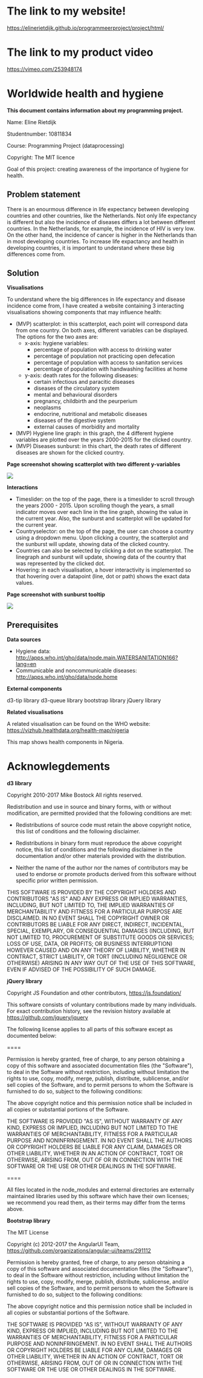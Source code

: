 # The link to my website!

https://elinerietdijk.github.io/programmeerproject/project/html/

# The link to my product video

https://vimeo.com/253948174

# Worldwide health and hygiene

**This document contains information about my programming project.**

Name: Eline Rietdijk

Studentnumber: 10811834

Course: Programming Project (dataprocessing)

Copyright: The MIT licence

Goal of this project: creating awareness of the importance of hygiene for health.

## Problem statement
There is an enourmous difference in life expectancy between developing countries and other countries, like the Netherlands. 
Not only life expectancy is different but also the incidence of diseases differs a lot between different countries. 
In the Netherlands, for example, the incidence of HIV is very low. On the other hand, the incidence of cancer is higher in the Netherlands than in most developing countries.
To increase life expactancy and health in developing countries, it is important to understand where these big differences come from. 

## Solution

**Visualisations**

To understand where the big differences in life expectancy and disease incidence come from, I have created a website containing 3 interacting visualisations showing components that may influence health:
- (MVP) scatterplot: in this scatterplot, each point will correspond data from one country. On both axes, different variables can be displayed. The options for the two axes are:
	- x-axis: hygiene variables:
		- percentage of population with access to drinking water
		- percentage of population not practicing open defecation
		- percentage of population with access to sanitation services
		- percentage of population with handwashing facilities at home
	- y-axis: death rates for the following diseases:
		- certain infectious and paracitic diseases
		- diseases of the circulatory system
		- mental and behavioural disorders
		- pregnancy, childbirth and the peurperium
		- neoplasms
		- endocrine, nutritional and metabolic diseases
		- diseases of the digestive system
		- external causes of morbidity and mortality
- (MVP) Hygiene line graph: in this graph, the 4 different hygiene variables are plotted over the years 2000-2015 for the clicked country. 
- (MVP) Diseases sunburst: in this chart, the death rates of different diseases are shown for the clicked country.

**Page screenshot showing scatterplot with two different y-variables**

![](doc/screenshot1.png)

**Interactions**

- Timeslider: on the top of the page, there is a timeslider to scroll through the years 2000 - 2015. Upon scrolling though the years, a small indicator moves over each line in the line graph, showing the value in the current year. Also, the sunburst and scatterplot will be updated for the current year. 
- Countryselector: on the top of the page, the user can choose a country using a dropdown menu. Upon clicking a country, the scatterplot and the sunburst will update, showing data of the clicked country.
- Countries can also be selected by clicking a dot on the scatterplot. The linegraph and sunburst will update, showing data of the country that was represented by the clicked dot.
- Hovering: in each visualisation, a hover interactivity is implemented so that hovering over a datapoint (line, dot or path) shows the exact data values.

**Page screenshot with sunburst tooltip**

![](doc/screenshot2.png)

## Prerequisites

**Data sources**

- Hygiene data: http://apps.who.int/gho/data/node.main.WATERSANITATION166?lang=en
- Communicable and noncommunicable diseases: http://apps.who.int/gho/data/node.home

**External components**

d3-tip library
d3-queue library
bootstrap library
jQuery library

**Related visualisations**

A related visualisation can be found on the WHO website:
https://vizhub.healthdata.org/health-map/nigeria

This map shows health components in Nigeria.

# Acknowlegdements

**d3 library**

Copyright 2010-2017 Mike Bostock
All rights reserved.

Redistribution and use in source and binary forms, with or without modification,
are permitted provided that the following conditions are met:

* Redistributions of source code must retain the above copyright notice, this
  list of conditions and the following disclaimer.

* Redistributions in binary form must reproduce the above copyright notice,
  this list of conditions and the following disclaimer in the documentation
  and/or other materials provided with the distribution.

* Neither the name of the author nor the names of contributors may be used to
  endorse or promote products derived from this software without specific prior
  written permission.

THIS SOFTWARE IS PROVIDED BY THE COPYRIGHT HOLDERS AND CONTRIBUTORS "AS IS" AND
ANY EXPRESS OR IMPLIED WARRANTIES, INCLUDING, BUT NOT LIMITED TO, THE IMPLIED
WARRANTIES OF MERCHANTABILITY AND FITNESS FOR A PARTICULAR PURPOSE ARE
DISCLAIMED. IN NO EVENT SHALL THE COPYRIGHT OWNER OR CONTRIBUTORS BE LIABLE FOR
ANY DIRECT, INDIRECT, INCIDENTAL, SPECIAL, EXEMPLARY, OR CONSEQUENTIAL DAMAGES
(INCLUDING, BUT NOT LIMITED TO, PROCUREMENT OF SUBSTITUTE GOODS OR SERVICES;
LOSS OF USE, DATA, OR PROFITS; OR BUSINESS INTERRUPTION) HOWEVER CAUSED AND ON
ANY THEORY OF LIABILITY, WHETHER IN CONTRACT, STRICT LIABILITY, OR TORT
(INCLUDING NEGLIGENCE OR OTHERWISE) ARISING IN ANY WAY OUT OF THE USE OF THIS
SOFTWARE, EVEN IF ADVISED OF THE POSSIBILITY OF SUCH DAMAGE.

**jQuery library**

Copyright JS Foundation and other contributors, https://js.foundation/

This software consists of voluntary contributions made by many
individuals. For exact contribution history, see the revision history
available at https://github.com/jquery/jquery

The following license applies to all parts of this software except as
documented below:

====

Permission is hereby granted, free of charge, to any person obtaining
a copy of this software and associated documentation files (the
"Software"), to deal in the Software without restriction, including
without limitation the rights to use, copy, modify, merge, publish,
distribute, sublicense, and/or sell copies of the Software, and to
permit persons to whom the Software is furnished to do so, subject to
the following conditions:

The above copyright notice and this permission notice shall be
included in all copies or substantial portions of the Software.

THE SOFTWARE IS PROVIDED "AS IS", WITHOUT WARRANTY OF ANY KIND,
EXPRESS OR IMPLIED, INCLUDING BUT NOT LIMITED TO THE WARRANTIES OF
MERCHANTABILITY, FITNESS FOR A PARTICULAR PURPOSE AND
NONINFRINGEMENT. IN NO EVENT SHALL THE AUTHORS OR COPYRIGHT HOLDERS BE
LIABLE FOR ANY CLAIM, DAMAGES OR OTHER LIABILITY, WHETHER IN AN ACTION
OF CONTRACT, TORT OR OTHERWISE, ARISING FROM, OUT OF OR IN CONNECTION
WITH THE SOFTWARE OR THE USE OR OTHER DEALINGS IN THE SOFTWARE.

====

All files located in the node_modules and external directories are
externally maintained libraries used by this software which have their
own licenses; we recommend you read them, as their terms may differ from
the terms above.

**Bootstrap library**

The MIT License

Copyright (c) 2012-2017 the AngularUI Team, https://github.com/organizations/angular-ui/teams/291112

Permission is hereby granted, free of charge, to any person obtaining a copy
of this software and associated documentation files (the "Software"), to deal
in the Software without restriction, including without limitation the rights
to use, copy, modify, merge, publish, distribute, sublicense, and/or sell
copies of the Software, and to permit persons to whom the Software is
furnished to do so, subject to the following conditions:

The above copyright notice and this permission notice shall be included in
all copies or substantial portions of the Software.

THE SOFTWARE IS PROVIDED "AS IS", WITHOUT WARRANTY OF ANY KIND, EXPRESS OR
IMPLIED, INCLUDING BUT NOT LIMITED TO THE WARRANTIES OF MERCHANTABILITY,
FITNESS FOR A PARTICULAR PURPOSE AND NONINFRINGEMENT. IN NO EVENT SHALL THE
AUTHORS OR COPYRIGHT HOLDERS BE LIABLE FOR ANY CLAIM, DAMAGES OR OTHER
LIABILITY, WHETHER IN AN ACTION OF CONTRACT, TORT OR OTHERWISE, ARISING FROM,
OUT OF OR IN CONNECTION WITH THE SOFTWARE OR THE USE OR OTHER DEALINGS IN
THE SOFTWARE.